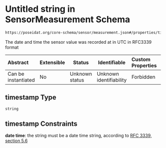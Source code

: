 # Untitled string in SensorMeasurement Schema

```txt
https://poseidat.org/core-schema/sensor/measurement.json#/properties/timestamp
```

The date and time the sensor value was recorded at in UTC in RFC3339 format


| Abstract            | Extensible | Status         | Identifiable            | Custom Properties | Additional Properties | Access Restrictions | Defined In                                                                         |
| :------------------ | ---------- | -------------- | ----------------------- | :---------------- | --------------------- | ------------------- | ---------------------------------------------------------------------------------- |
| Can be instantiated | No         | Unknown status | Unknown identifiability | Forbidden         | Allowed               | none                | [measurement.json\*](schemas/entry/sensor/measurement.json "open original schema") |

## timestamp Type

`string`

## timestamp Constraints

**date time**: the string must be a date time string, according to [RFC 3339, section 5.6](https://tools.ietf.org/html/rfc3339 "check the specification")
